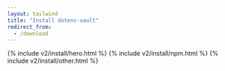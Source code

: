```yaml
---
layout: tailwind
title: "Install dotenv-vault"
redirect_from:
  - /download
---
```


{% include v2/install/hero.html %}
{% include v2/install/npm.html %}
{% include v2/install/other.html %}

